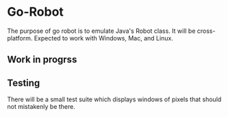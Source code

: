 # Go-Robot
The purpose of go robot is to emulate Java's Robot class.
It will be cross-platform.
Expected to work with Windows, Mac, and Linux.

## Work in progrss


## Testing
There will be a small test suite which displays windows of pixels
that should not mistakenly be there.


